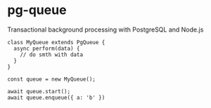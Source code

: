 # pg-queue

Transactional background processing with PostgreSQL and Node.js

```
class MyQueue extends PgQueue {
  async perform(data) {
    // do smth with data
  }
}

const queue = new MyQueue();

await queue.start();
await queue.enqueue({ a: 'b' })
```
